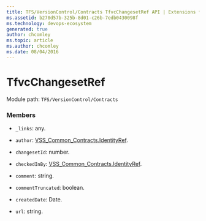```yaml
---
title: TFS/VersionControl/Contracts TfvcChangesetRef API | Extensions for Azure DevOps Services
ms.assetid: b270d57b-325b-8d01-c26b-7edb0430098f
ms.technology: devops-ecosystem
generated: true
author: chcomley
ms.topic: article
ms.author: chcomley
ms.date: 08/04/2016
---
```


# TfvcChangesetRef

Module path: `TFS/VersionControl/Contracts`


### Members

* `_links`: any. 

* `author`: [VSS_Common_Contracts.IdentityRef](../../../VSS/WebApi/Contracts/IdentityRef.md). 

* `changesetId`: number. 

* `checkedInBy`: [VSS_Common_Contracts.IdentityRef](../../../VSS/WebApi/Contracts/IdentityRef.md). 

* `comment`: string. 

* `commentTruncated`: boolean. 

* `createdDate`: Date. 

* `url`: string. 

